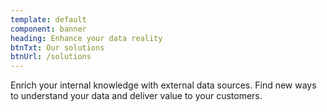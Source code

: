 ```yaml
---
template: default
component: banner
heading: Enhance your data reality
btnTxt: Our solutions
btnUrl: /solutions
---
```


Enrich your internal knowledge with external data sources. 
Find new ways to understand your data and deliver value to your customers. 
